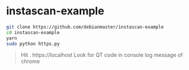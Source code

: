 # instascan-example
```sh
git clone https://github.com/debianmaster/instascan-example
cd instascan-example
yarn
sudo python https.py
```

>    Hit .   https://localhost
> Look for QT code in console log message of chrome

